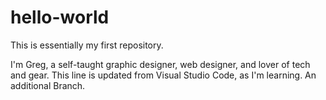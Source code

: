 # hello-world
This is essentially my first repository.

I'm Greg, a self-taught graphic designer, web designer, and lover of tech and gear.
This line is updated from Visual Studio Code, as I'm learning. An additional Branch.
